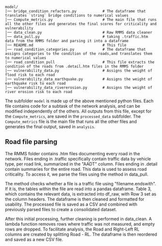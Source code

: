 
```
model/
│── bridge_condition_refactors.py            # The dataframe that translates `string` bridge conditions to numerical values
│── Compute_metrics.py                       # The main file that runs all the other files and generates the final scores for criticality and vulnerability
│── data_clean.py                            # Raw RMMS data cleaner
│── data_pull.py                             # taking .traffic.htm data from the RMMS folder and parsing it into a dataframe
│── README.md                                # This file
│── road_condition_categories.py             # The dataframe that assigns categories to the condition of the roads,and translates them to numerical values
│── road_condition_pull                      # This file extracts the condition of the roads from .detail.htm files in the RMMS folder 
│── vulnerability_data.py                    # Assigns the weight of flood risk to each road
│── vulnerability_data_earthquake.py         # Assigns the weight of earthquake risk to each road
│── vulnerability_data_rivererosion.py       # Assigns the weight of river erosion risk to each road

```
The subfolder `model` is made up of the above mentioned python files. Each file contains code for a subtask of the network analysis, and can be modified independently of the others. 
All outputs from this file, except for the `Compute_metrics`, are saved in the `processed_data` subfolder. The `Compute_metrics` file is the main file that runs all the other files and generates the final output, saved in `analysis`.

## Road file parsing
The RMMS folder contains .htm files documenting every road in the network. 
Files ending in .traffic specifically contain traffic data by vehicle type, per road link, summarized in the "AADT" column. Files ending in .detail contain summaries for the entire road. 
This data is used to assess road criticality. To access it, we parse the files using the method in data_pull.

The method checks whether a file is a traffic file using "filename.endswith". 
If it is, the tables within the file are read into a pandas dataframe. 
Table 3, which contains the relevant data, is extracted into df_raw, with Row 3 set as the column headers.
The dataframe is then cleaned and formatted for usability.
The processed file is saved as a CSV and combined with previously parsed files to create a consolidated dataset.

After this initial processing, further cleaning is performed in data_clean.
A lambda function removes rows where traffic was not measured, and empty rows are dropped.
To facilitate analysis, the Road and Right-Left RL columns are created by splitting Road - RL. 
The dataframe is then reordered and saved as a new CSV file.

